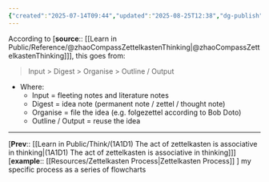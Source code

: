 ```yaml
---
{"created":"2025-07-14T09:44","updated":"2025-08-25T12:38","dg-publish":true,"dg-permalink":"think/1a1d1a","dg-path":"Think/(1A1D1A) Flow of zettelkasten.md","permalink":"/think/1a1d1a/","dgPassFrontmatter":true,"noteIcon":"1"}
---
```


According to [**source**:: [[Learn in Public/Reference/@zhaoCompassZettelkastenThinking\|@zhaoCompassZettelkastenThinking]]], this goes from:
> Input > Digest > Organise > Outline / Output 

- Where: 
	- Input = fleeting notes and literature notes 
	- Digest = idea note (permanent note / zettel / thought note)
	- Organise = file the idea (e.g. folgezettel according to Bob Doto)
	- Outline / Output = reuse the idea 

--- 

[**Prev**:: [[Learn in Public/Think/(1A1D1) The act of zettelkasten is associative in thinking\|(1A1D1) The act of zettelkasten is associative in thinking]]]
[**example**:: [[Resources/Zettelkasten Process\|Zettelkasten Process]] ] my specific process as a series of flowcharts